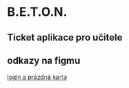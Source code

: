 # B.E.T.O.N.
Ticket aplikace pro učitele
---
## odkazy na figmu
[login a prázdná karta](https://www.figma.com/design/oow7uzL75qWwzt7xdBErtG/ticket?node-id=0-1&p=f&t=ycY4zSaFJEY883Qi-0)
